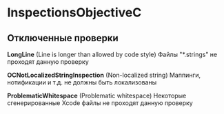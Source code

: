 # InspectionsObjectiveC

## Отключенные проверки

**LongLine** (Line is longer than allowed by code style)
Файлы "*.strings" не проходят данную проверку

**OCNotLocalizedStringInspection** (Non-localized string)
Маппинги, нотификации и т.д. не должны быть локализованы

**ProblematicWhitespace** (Problematic whitespace)
Некоторые сгенерированные Xcode файлы не проходят данную проверку
